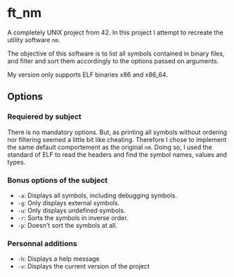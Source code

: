 # ft\_nm
A completely UNIX project from 42. In this project I attempt to recreate the utility software `nm`.

The objective of this software is to list all symbols contained in binary files, and filter and sort them accordingly to the options passed on arguments.

My version only supports ELF binaries x86 and x86\_64.

## Options
### Requiered by subject
There is no mandatory options. But, as printing all symbols without ordering nor filtering seemed a little bit like cheating. Therefore I chose to implement the same default comportement as the original `nm`. Doing so, I used the standard of ELF to read the headers and find the symbol names, values and types.

### Bonus options of the subject
- `-a`: Displays all symbols, including debugging symbols.
- `-g`: Only displays external symbols.
- `-u`: Only displays undefined symbols.
- `-r`: Sorts the symbols in inverse order.
- `-p`: Doesn't sort the symbols at all.

### Personnal additions
- `-h`: Displays a help message
- `-v`: Displays the current version of the project 
